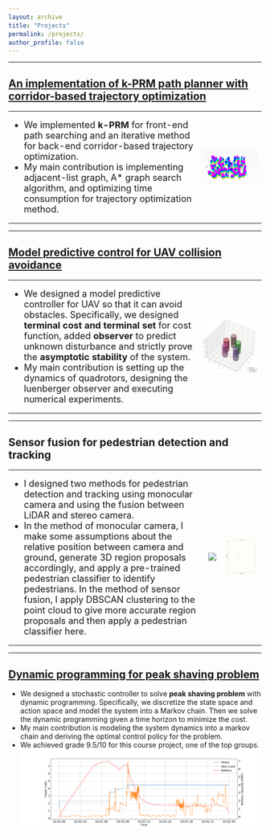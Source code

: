 ```yaml
---
layout: archive
title: "Projects"
permalink: /projects/
author_profile: false
---
```

---
## [An implementation of k-PRM path planner with corridor-based trajectory optimization](https://github.com/edmundwsy/RO47005-PDM-Final)
<table>
<td>
<ul>
<li style="font-size:18px">We implemented <b>k-PRM</b> for front-end path searching and an iterative method for back-end corridor-based trajectory optimization. </li>
<li style="font-size:18px">My main contribution is implementing adjacent-list
graph, A* graph search algorithm, and optimizing time consumption for trajectory optimization method.</li>
</ul>
</td>
<td>
<img src="/images/kprm.gif" width="600" class="center"/>
</td>
</table>

---
## [Model predictive control for UAV collision avoidance](https://github.com/smoggy-P/MPC-Collision-Avoidance)


<table>
<td>
<ul>
<li style="font-size:18px">We designed a model predictive controller for UAV so that it can avoid obstacles.
Specifically, we designed <b>terminal cost and terminal set</b> for cost function, added <b>observer</b> to
predict unknown disturbance and strictly prove the <b>asymptotic stability</b> of the system. </li>
<li style="font-size:18px">My main contribution is setting up the dynamics of quadrotors, designing the luenberger observer and executing numerical experiments.</li>
</ul>
</td>
<td>
<img src="/images/mpc.gif" width="1000" class="center"/>
</td>
</table>

---
## Sensor fusion for pedestrian detection and tracking

<table>
<td>
<ul>
<li style="font-size:18px">I designed two methods for pedestrian detection and tracking using monocular camera and using the fusion between LiDAR and stereo camera.  </li>
<li style="font-size:18px">In the method of monocular camera, I make some assumptions about the relative position between camera and ground, generate 3D region proposals accordingly, and apply a pre-trained pedestrian classifier to identify pedestrians. In the method of sensor fusion, I apply DBSCAN clustering to the point cloud to give more accurate region proposals and then apply a pedestrian classifier here.</li>
</ul>
<td><img src="/images/fusion.gif" border=0></td>
<td><img src="/images/fusion+bird.gif" border=0></td>
</td>
</table>

---
## [Dynamic programming for peak shaving problem](https://github.com/smoggy-P/Dynamic_Programming_Project)
- We designed a stochastic controller to solve **peak shaving problem** with dynamic
programming. Specifically, we discretize the state space and action space and model the system
into a Markov chain. Then we solve the dynamic programming given a time horizon to minimize
the cost.
- My main contribution is modeling the system dynamics into a markov chain and deriving the optimal control policy for the problem.
- We achieved grade 9.5/10 for this course project, one of the top groups.
  <img src="/images/dp.png" width="800" class="center"/>